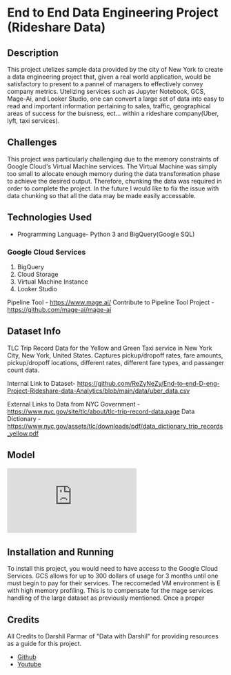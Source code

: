 End to End Data Engineering Project (Rideshare Data)
=====================================================

## Description

This project utelizes sample data provided by the city of New York to create a data engineering project that, given a real world application,
  would be satisfactory to present to a pannel of managers to effectively convey company metrics. Utelizing services such as Jupyter Notebook, GCS, Mage-Ai, and Looker Studio, one can convert a large set of data into easy to read and important information pertaining to sales, traffic, geographical areas of success for the buisness, ect... within a rideshare company(Uber, lyft, taxi services).

  ## Challenges

This project was particularly challenging due to the memory constraints of Google Cloud's Virtual Machine services. The Virtual Machine was simply too small to allocate enough memory during the data transformation phase to achieve the desired output. Therefore, chunking the data was required in order to complete the project. In the future I would like to fix the issue with data chunking so that all the data may be made easily accessable.


## Technologies Used

- Programming Language- Python 3 and BigQuery(Google SQL)


### Google Cloud Services
  
1. BigQuery
2. Cloud Storage
3. Virtual Machine Instance
4. Looker Studio

Pipeline Tool - https://www.mage.ai/
Contribute to Pipeline Tool Project - https://github.com/mage-ai/mage-ai

## Dataset Info

TLC Trip Record Data for the Yellow and Green Taxi service in New York City, New York, United States. Captures pickup/dropoff rates, fare amounts, pickup/dropoff locations, different rates, different fare types, and passanger count data. 

Internal Link to Dataset- https://github.com/ReZyNeZy/End-to-end-D-eng-Project-Rideshare-data-Analytics/blob/main/data/uber_data.csv

External Links to Data from NYC Government - https://www.nyc.gov/site/tlc/about/tlc-trip-record-data.page
Data Dictionary - https://www.nyc.gov/assets/tlc/downloads/pdf/data_dictionary_trip_records_yellow.pdf

## Model

[![](https://github.com/ReZyNeZy/End-to-end-D-eng-Project-Rideshare-data-Analytics/blob/main/data_model.pdf)](https://github.com/ReZyNeZy/End-to-end-D-eng-Project-Rideshare-data-Analytics/blob/main/data_model.pdf)

## Installation and Running

To install this project, you would need to have access to the Google Cloud Services. GCS allows for up to 300 dollars of usage for 3 months until one must begin to pay for their services. The reccomeded VM environment is E with high memory profiling. This is to compensate for the mage services handling of the large dataset as previously mentioned. Once a proper 

## Credits
All Credits to Darshil Parmar of "Data with Darshil" for providing resources as a guide for this project.

- <a href="https://github.com/darshilparmar/uber-etl-pipeline-data-engineering-project">Github</a>
- <a href="https://www.youtube.com/watch?v=WpQECq5Hx9g">Youtube</a>




